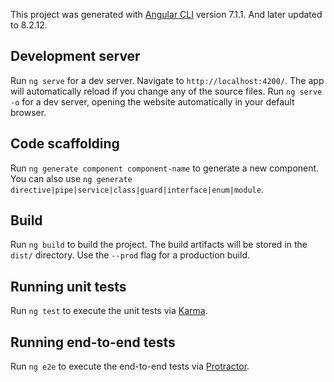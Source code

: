 This project was generated with [Angular CLI](https://github.com/angular/angular-cli) version 7.1.1. And later updated to 8.2.12.

## Development server

Run `ng serve` for a dev server. Navigate to `http://localhost:4200/`. The app will automatically reload if you change any of the source files.
Run `ng serve -o` for a dev server, opening the website automatically in your default browser.
## Code scaffolding

Run `ng generate component component-name` to generate a new component. You can also use `ng generate directive|pipe|service|class|guard|interface|enum|module`.

## Build

Run `ng build` to build the project. The build artifacts will be stored in the `dist/` directory. Use the `--prod` flag for a production build.

## Running unit tests

Run `ng test` to execute the unit tests via [Karma](https://karma-runner.github.io).

## Running end-to-end tests

Run `ng e2e` to execute the end-to-end tests via [Protractor](http://www.protractortest.org/).
